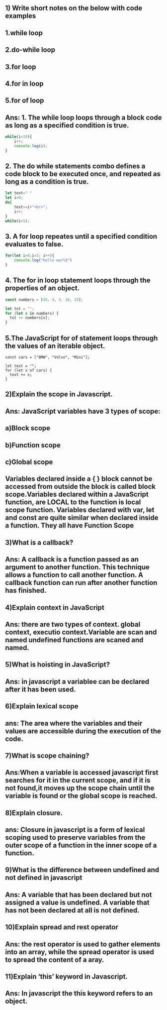 ## 1) Write short notes on the below with code examples 

## 1.while loop 

## 2.do-while loop 

## 3.for loop 

## 4.for in loop 

## 5.for of loop 

## Ans: 1. The while loop loops through a block code as long as a specified condition is true.
```js
while(i<10){
    i++;
    console.log(i);
}

```
## 2. The do while statements combo defines  a code block to be executed once, and repeated as long as a condition is true.
```js
let text=" "
let i=0;
do{
    text+=i+"<br>";
    i++;
}
while(i<5);
```
## 3. A for loop repeates until a specified condition evaluates  to false.
```js
for(let i=0;i<3; i++){
    console.log("hello world")
}
```
## 4. The for in loop statement loops through the properties of an object.
```js
const numbers = [45, 4, 9, 16, 25];

let txt = "";
for (let x in numbers) {
  txt += numbers[x];
}

```
## 5.The JavaScript for of statement loops through the values of an iterable object.
```JS
const cars = ["BMW", "Volvo", "Mini"];

let text = "";
for (let x of cars) {
  text += x;
}
```

## 2)Explain the scope in Javascript. 
## Ans: JavaScript variables have 3 types of scope:
## a)Block scope
## b)Function scope
## c)Global scope
## Variables declared inside a { } block cannot be accessed from outside the block is called block scope.Variables declared within a JavaScript function, are LOCAL to the function is local scope function. Variables declared with var, let and const are quite similar when declared inside a function. They all have Function Scope

## 3)What is a callback? 
## Ans: A callback is a function passed as an argument to another function. This technique allows a function to call another function. A callback function can run after another function has finished.

## 4)Explain context in JavaScript 
## Ans: there are two types of context. global context, executio context.Variable are scan and named undefined functions are scaned and named.

## 5)What is hoisting in JavaScript?
## Ans:  in javascript a variablee can be declared after it has been used.

## 6)Explain lexical scope 
## ans: The area where the variables and their values are accessible during the execution of the code.

## 7)What is scope chaining? 
## Ans:When a variable is accessed javascript first searches for it in the current scope, and if it is not found,it moves up the scope chain until the variable is found or the global scope is reached. 

## 8)Explain closure.
## ans: Closure in javascript is a  form of lexical scoping used to preserve variables from the outer scope of a function in the inner scope of a function. 

## 9)What is the difference between undefined and not defined in javascript 
## Ans: A variable that has been declared but not assigned a value is undefined. A variable that has not been declared at all is not defined.

## 10)Explain spread and rest operator 
## Ans: the rest operator is used to gather elements into an array, while the spread operator is used to spread the content of a aray.

## 11)Explain ‘this’ keyword in Javascript. 
## Ans: In javascript the this keyword refers to an object.